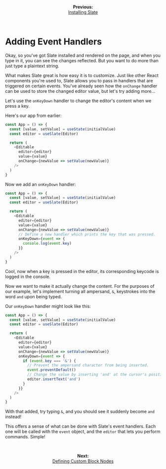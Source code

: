 <br/>
<p align="center"><strong>Previous:</strong><br/><a href="./installing-slate.md">Installing Slate</a></p>
<br/>

# Adding Event Handlers

Okay, so you've got Slate installed and rendered on the page, and when you type in it, you can see the changes reflected. But you want to do more than just type a plaintext string.

What makes Slate great is how easy it is to customize. Just like other React components you're used to, Slate allows you to pass in handlers that are triggered on certain events. You've already seen how the `onChange` handler can be used to store the changed editor value, but let's try adding more...

Let's use the `onKeyDown` handler to change the editor's content when we press a key.

Here's our app from earlier:

```js
const App = () => {
  const [value, setValue] = useState(initialValue)
  const editor = useSlate(Editor)

  return (
    <Editable
      editor={editor}
      value={value}
      onChange={newValue => setValue(newValue)}
    />
  )
}
```

Now we add an `onKeyDown` handler:

```js
const App = () => {
  const [value, setValue] = useState(initialValue)
  const editor = useSlate(Editor)

  return (
    <Editable
      editor={editor}
      value={value}
      onChange={newValue => setValue(newValue)}
      // Define a new handler which prints the key that was pressed.
      onKeyDown={event => {
        console.log(event.key)
      }}
    />
  )
}
```

Cool, now when a key is pressed in the editor, its corresponding keycode is logged in the console.

Now we want to make it actually change the content. For the purposes of our example, let's implement turning all ampersand, `&`, keystrokes into the word `and` upon being typed.

Our `onKeyDown` handler might look like this:

```js
const App = () => {
  const [value, setValue] = useState(initialValue)
  const editor = useSlate(Editor)

  return (
    <Editable
      editor={editor}
      value={value}
      onChange={newValue => setValue(newValue)}
      onKeyDown={event => {
        if (event.key === '&') {
          // Prevent the ampersand character from being inserted.
          event.preventDefault()
          // Change the value by inserting 'and' at the cursor's position.
          editor.insertText('and')
        }
      }}
    />
  )
}
```

With that added, try typing `&`, and you should see it suddenly become `and` instead!

This offers a sense of what can be done with Slate's event handlers. Each one will be called with the `event` object, and the `editor` that lets you perform commands. Simple!

<br/>
<p align="center"><strong>Next:</strong><br/><a href="./defining-custom-block-nodes.md">Defining Custom Block Nodes</a></p>
<br/>
